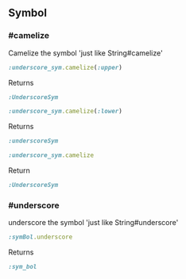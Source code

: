 ## Symbol

### #camelize
Camelize the symbol 'just like String#camelize'

```ruby
:underscore_sym.camelize(:upper)
```

Returns

```ruby
:UnderscoreSym
```

```ruby
:underscore_sym.camelize(:lower)
```
Returns

```ruby
:underscoreSym
```

```ruby
:underscore_sym.camelize
```

Return

```ruby
:UnderscoreSym
```

### #underscore
underscore the symbol 'just like String#underscore'

```ruby
:symBol.underscore
```

Returns

```ruby
:sym_bol
```
